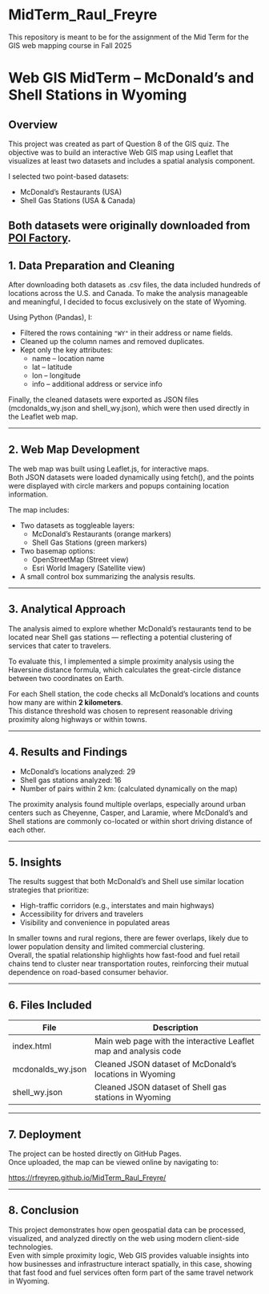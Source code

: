 # MidTerm_Raul_Freyre
This repository is meant to be for the assignment of the Mid Term for the GIS web mapping course in Fall 2025

#  Web GIS MidTerm – McDonald’s and Shell Stations in Wyoming

## Overview
This project was created as part of Question 8 of the GIS quiz. The objective was to build an interactive Web GIS map using Leaflet that visualizes at least two datasets and includes a spatial analysis component.

I selected two point-based datasets:
- McDonald’s Restaurants (USA)
- Shell Gas Stations (USA & Canada)

Both datasets were originally downloaded from [POI Factory](https://www.poi-factory.com/).
---

## 1. Data Preparation and Cleaning
After downloading both datasets as .csv files, the data included hundreds of locations across the U.S. and Canada. To make the analysis manageable and meaningful, I decided to focus exclusively on the state of Wyoming.

Using Python (Pandas), I:
- Filtered the rows containing `"WY"` in their address or name fields.
- Cleaned up the column names and removed duplicates.
- Kept only the key attributes:
  - name – location name  
  - lat – latitude  
  - lon – longitude  
  - info – additional address or service info  

Finally, the cleaned datasets were exported as JSON files (mcdonalds_wy.json and shell_wy.json), which were then used directly in the Leaflet web map.

---

## 2. Web Map Development
The web map was built using Leaflet.js, for interactive maps.  
Both JSON datasets were loaded dynamically using fetch(), and the points were displayed with circle markers and popups containing location information.

The map includes:
- Two datasets as toggleable layers:  
  - McDonald’s Restaurants (orange markers)  
  - Shell Gas Stations (green markers)  
- Two basemap options:  
  - OpenStreetMap (Street view)  
  - Esri World Imagery (Satellite view)  
- A small control box summarizing the analysis results.

---

## 3. Analytical Approach
The analysis aimed to explore whether McDonald’s restaurants tend to be located near Shell gas stations — reflecting a potential clustering of services that cater to travelers.

To evaluate this, I implemented a simple proximity analysis using the Haversine distance formula, which calculates the great-circle distance between two coordinates on Earth.

For each Shell station, the code checks all McDonald’s locations and counts how many are within **2 kilometers**.  
This distance threshold was chosen to represent reasonable driving proximity along highways or within towns.

---

## 4. Results and Findings
- McDonald’s locations analyzed: 29  
- Shell gas stations analyzed: 16  
- Number of pairs within 2 km: (calculated dynamically on the map) 

The proximity analysis found multiple overlaps, especially around urban centers such as Cheyenne, Casper, and Laramie, where McDonald’s and Shell stations are commonly co-located or within short driving distance of each other.

---

## 5. Insights
The results suggest that both McDonald’s and Shell use similar location strategies that prioritize:
- High-traffic corridors (e.g., interstates and main highways)  
- Accessibility for drivers and travelers  
- Visibility and convenience in populated areas  

In smaller towns and rural regions, there are fewer overlaps, likely due to lower population density and limited commercial clustering.  
Overall, the spatial relationship highlights how fast-food and fuel retail chains tend to cluster near transportation routes, reinforcing their mutual dependence on road-based consumer behavior.

---

## 6. Files Included
| File | Description |
|------|--------------|
| index.html | Main web page with the interactive Leaflet map and analysis code |
| mcdonalds_wy.json | Cleaned JSON dataset of McDonald’s locations in Wyoming |
| shell_wy.json | Cleaned JSON dataset of Shell gas stations in Wyoming |

---

## 7. Deployment
The project can be hosted directly on GitHub Pages.  
Once uploaded, the map can be viewed online by navigating to:  

<https://rfreyrep.github.io/MidTerm_Raul_Freyre/>


---

## 8. Conclusion
This project demonstrates how open geospatial data can be processed, visualized, and analyzed directly on the web using modern client-side technologies.  
Even with simple proximity logic, Web GIS provides valuable insights into how businesses and infrastructure interact spatially, in this case, showing that fast food and fuel services often form part of the same travel network in Wyoming.
